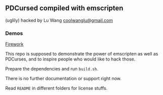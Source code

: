 ## PDCursed compiled with emscripten
(uglily) hacked by Lu Wang <coolwanglu@gmail.com>

### Demos
[Firework](http://coolwanglu.github.io/PDCurses-emscripten/web/firework.html)


This repo is supposed to demonstrate the power of emscripten as well as PDCurses,
and to inspire people who would like to hack those.

Prepare the dependencies and run `build.sh`.

There is no further documentation or support right now.

Read `README` in different folders for license stuffs.
